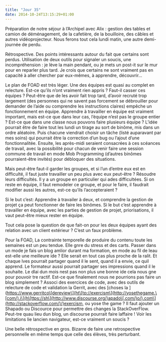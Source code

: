 ```yaml
---
title: "Jour 35"
date: 2014-10-24T13:15:29+01:00
---
```


Préparation de notre séjour à l’Archipel avec Alix : gestion des tables
et camion de déménagement, de la cafetière, de la bouilloire, des câbles
et autres vidéoprojecteur. Nous ferons tout cela lundi matin, une autre
demi-journée de perdu.

Rétrospective. Des points intéressants autour du fait que certains sont
perdus. Utilisation de deux outils pour signaler un soucis, une
incompréhension : je lève la main pendant, ou je mets un post-it sur le
mur pour en reparler plus tard. Je crois que certains ne sont vraiment
pas en capacité à aller chercher par eux-mêmes, à apprendre, découvrir…

Le plan de FOAD est très léger. Une des équipes est quasi au complet en
relecture. Est-ce qu’ils n’ont vraiment rien appris ? Faut-il casser ces
équipes ? Peut-être que de les avoir fait trop tard, d’avoir recruté
trop largement (des personnes qui ne savent pas forcement se débrouiller
pour demander de l’aide ou comprendre les instructions claires) empêche
un fonctionnement en équipe. Apprendre à travailler en équipe est
vraiment important, mais est-ce que dans leur cas, l’équipe n’est pas le
groupe entier ? Est-ce que dans une classe nous pouvons faire plusieurs
équipe ? L’idée pourrait être de faire tout les lundi un tirage au sort
de binôme, mis dans un ordre aléatoire. Puis chacune viendrait choisir
un tâche (listé auparavant par mes soins) qui pourrait être la
correction d’un bug ou l’ajout d’une fonctionnalitée. Ensuite, les
après-midi seraient consacrées à ces scéances de travail, avec la
possibilité pour chacun de venir faire une session commune de travail en
mode Mob Programming (d’autres binômes pourraient-être invités) pour
débloquer des situations.

Mais peut-être faut-il garder les groupes, et si l’un d’entre eux est en
difficulté, il faut juste travailler un peu plus avec eux peut-être ?
Résoudre leurs difficultés. Il y a un groupe en particulier qui ades
difficultées. Si on reste en équipe, il faut remodeler ce groupe, et
pour le faire, il faudrait modifier aussi les autres, est-ce qu’ils
l’accepteraient ?

Si le but c’est: Apprendre à travailer à deux, et comprendre la gestion
de projet ça peut fonctionner de faire les binômes. Si le but c’est
apprendre à travailler en équipe, avec les parties de gestion de projet,
priorisations, il vaut peut-être mieux rester en équipe.

Tout cela pose la question de que fait-on pour les deux équipes ayant
des relation avec un client extérieur ? C’est un faux problème.

Pour la FOAD, La contrainte temporelle de produire du contenu toute les
semaines est un peu tendue. Elle gnre du stress et des carts. Passer
dans un mode je fais un blog amlior durant ma formation, en mode au fil
de leau est-elle une meilleure ide ? Elle serait en tout cas plus proche
de la ralit. Et chaque lves pourrait partager quand il le sent, quand il
a envie, ce quil apprend. Le formateur aussi pourrait partager ses
impressions quand il le souhaite. Le dlai dun mois nest pas non plus une
bonne ide cela nous gne pour pouvoir tre ractif. Est-ce que finalement
nous ne pourrions pas faire un blog simplement ? Associ des exercices de
code, avec des outils de relecture de code et validation la Gerrit, avec
des \[choses la
\](https://www.gerritco\[dereview\](ht\[tp://exercism\](http://yosethegame.\[com/).i\](h\[ttps://sh\](http://www.discourse.org/)apado\[.com/)o/).com\](http://stackoverflow.com/)/)exercism,
ou yose the game ? Il faut ajouter un Shapado ou Discource pour
permettre des changes la StackOverFlow. Peut-tre quau lieu dun blog, un
discourse pourrait faire laffaire ! Voir les limitations lie lancien
navigateur, est-ce vraiment un soucis ?

Une belle rétrospective en gros. Bizarre de faire une retrospective
personnelle en même temps que celle des élèves, très perturbant.

